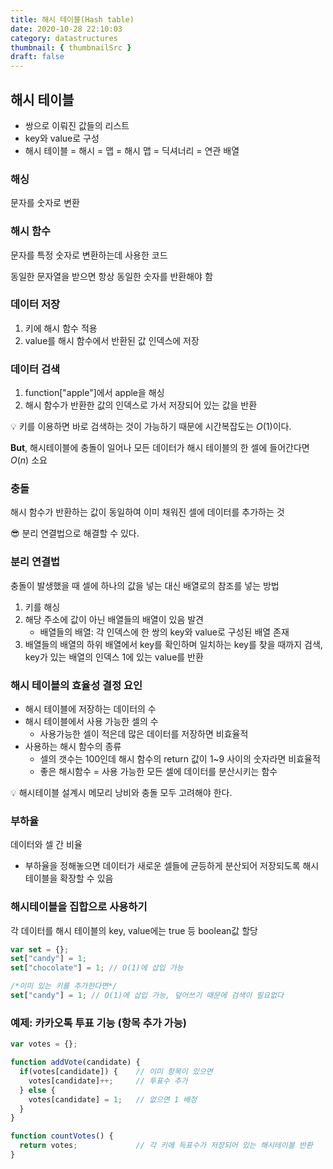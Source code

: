 ```yaml
---
title: 해시 테이블(Hash table)
date: 2020-10-28 22:10:03
category: datastructures
thumbnail: { thumbnailSrc }
draft: false
---
```

## 해시 테이블

- 쌍으로 이뤄진 값들의 리스트
- key와 value로 구성
- 해시 테이블 = 해시 = 맵 = 해시 맵 = 딕셔너리 = 연관 배열


### 해싱

문자를 숫자로 변환


### 해시 함수

문자를 특정 숫자로 변환하는데 사용한 코드

동일한 문자열을 받으면 항상 동일한 숫자를 반환해야 함


### 데이터 저장

1. 키에 해시 함수 적용
2. value를 해시 함수에서 반환된 값 인덱스에 저장


### 데이터 검색

1. function["apple"]에서 apple을 해싱
2. 해시 함수가 반환한 값의 인덱스로 가서 저장되어 있는 값을 반환

💡 키를 이용하면 바로 검색하는 것이 가능하기 때문에 시간복잡도는 $O(1)$이다.

**But**, 해시테이블에 충돌이 일어나 모든 데이터가 해시 테이블의 한 셀에 들어간다면 $O(n)$ 소요


### 충돌

해시 함수가 반환하는 값이 동일하여 이미 채워진 셀에 데이터를 추가하는 것

😎 분리 연결법으로 해결할 수 있다.


### 분리 연결법

충돌이 발생했을 때 셀에 하나의 값을 넣는 대신 배열로의 참조를 넣는 방법

1. 키를 해싱
2. 해당 주소에 값이 아닌 배열들의 배열이 있음 발견
    - 배열들의 배열:  각 인덱스에 한 쌍의 key와 value로 구성된 배열 존재
3. 배열들의 배열의 하위 배열에서 key를 확인하며 일치하는 key를 찾을 때까지 검색, key가 있는 배열의 인덱스 1에 있는 value를 반환


### 해시 테이블의 효율성 결정 요인

- 해시 테이블에 저장하는 데이터의 수
- 해시 테이블에서 사용 가능한 셀의 수
    - 사용가능한 셀이 적은데 많은 데이터를 저장하면 비효율적
- 사용하는 해시 함수의 종류
    - 셀의 갯수는 100인데 해시 함수의 return 값이 1~9 사이의 숫자라면 비효율적
    - 좋은 해시함수 = 사용 가능한 모든 셀에 데이터를 분산시키는 함수

💡 해시테이블 설계시 메모리 낭비와 충돌 모두 고려해야 한다.


### 부하율

데이터와 셀 간 비율

- 부하율을 정해놓으면 데이터가 새로운 셀들에 균등하게 분산되어 저장되도록 해시 테이블을 확장할 수 있음


### 해시테이블을 집합으로 사용하기

각 데이터를 해시 테이블의 key, value에는 true 등 boolean값 할당

```jsx
var set = {};
set["candy"] = 1;
set["chocolate"] = 1; // O(1)에 삽입 가능

/*이미 있는 키를 추가한다면*/
set["candy"] = 1; // O(1)에 삽입 가능, 덮어쓰기 때문에 검색이 필요없다
```


### 예제: 카카오톡 투표 기능 (항목 추가 가능)

```jsx
var votes = {};

function addVote(candidate) {
  if(votes[candidate]) {    // 이미 항목이 있으면
    votes[candidate]++;     // 투표수 추가
  } else {
    votes[candidate] = 1;   // 없으면 1 배정
  }
}

function countVotes() {
  return votes;             // 각 키에 득표수가 저장되어 있는 해시테이블 반환
}
```
